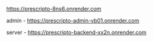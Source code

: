https://prescripto-8ns6.onrender.com

admin - https://prescripto-admin-vb01.onrender.com

server - https://prescripto-backend-xx2n.onrender.com
